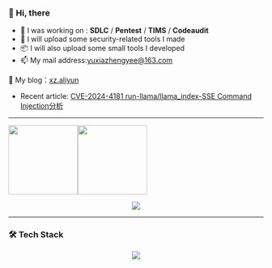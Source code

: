 ### 👋 Hi, there

- 🧠 I was working on : **SDLC** / **Pentest** / **TIMS**  / **Codeaudit**
- 🚀 I will upload some security-related tools I made  
- 📦 I will also upload some small tools I developed  
- 📫 My mail address:yuxiazhengyee@163.com
  
🔗 My blog：[xz.aliyun](https://xz.aliyun.com/users/93506/news)
- Recent article: [CVE-2024-4181 run-llama/llama_index-SSE Command Injection分析](https://xz.aliyun.com/news/16025)

---


<img align="" height="137px" src="https://github-readme-stats.vercel.app/api?username=yux1azhengye&hide_title=true&hide_border=true&show_icons=true&include_all_commits=true&theme=radical" /><img align="" height="137px"  src="https://github-readme-stats.vercel.app/api/top-langs/?username=yux1azhengye&hide_title=true&hide_border=true&layout=compact&theme=radical" />



<p align="center">
  <img src="https://github-profile-trophy.vercel.app/?username=yux1azhengye&theme=radical&no-frame=true&no-bg=true&margin-w=10" />
</p>

---

### 🛠️ Tech Stack

<p align="center">
  <img src="https://skillicons.dev/icons?i=vscode,markdown,html,css,js,bootstrap,ts,cpp,java,py,idea,go,redis,mysql,mongodb,vue,nodejs,linux,docker,github,git,bash,raspberrypi,gitlab,windows,wordpress,stackoverflow,twitter" />
</p>
